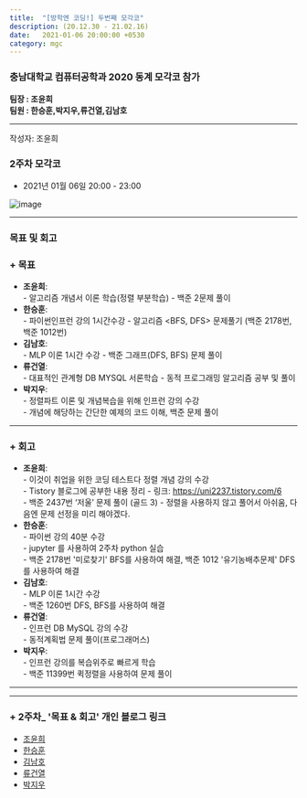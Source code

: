 ```yaml
---
title:  "[방학엔 코딩!] 두번째 모각코"
description: (20.12.30 - 21.02.16)
date:   2021-01-06 20:00:00 +0530
category: mgc
---
```

### 충남대학교 컴퓨터공학과 2020 동계 모각코 참가
**팀장 : 조윤희**  
**팀원 : 한승훈,박지우,류건열,김남호**  

---


작성자: 조윤희    
### 2주차 모각코
+ 2021년 01월 06일 20:00 - 23:00  
 
![image](https://user-images.githubusercontent.com/67006945/103776658-1d6bd780-5073-11eb-9a21-7dcf4f7065e4.png) 

---  

### 목표 및 회고  
### + 목표  
  - **조윤희**:   
        - 알고리즘 개념서 이론 학습(정렬 부분학습) 
        - 백준 2문제 풀이
  - **한승훈**:   
        - 파이썬인프런 강의 1시간수강
        - 알고리즘 <BFS, DFS> 문제풀기 (백준 2178번, 백준 1012번)
  - **김남호**:   
        - MLP 이론 1시간 수강
        - 백준 그래프(DFS, BFS) 문제 풀이     
  - **류건열**:   
        - 대표적인  관계형 DB MYSQL 서론학습
        - 동적 프로그래밍 알고리즘 공부 및 풀이
  - **박지우**:   
        - 정렬파트 이론 및 개념복습을 위해 인프런 강의 수강  
        - 개념에 해당하는 간단한 예제의 코드 이해, 백준 문제 풀이  

---  

        
### + 회고  
  - **조윤희**:   
        - 이것이 취업을 위한 코딩 테스트다 정렬 개념 강의 수강  
        - Tistory 블로그에 공부한 내용 정리 - 링크: https://uni2237.tistory.com/6  
        - 백준 2437번 ‘저울’ 문제 풀이 (골드 3) - 정렬을 사용하지 않고 풀어서 아쉬움, 다음엔 문제 선정을 미리 해야겠다.  
  - **한승훈**:   
        - 파이썬 강의 40분 수강  
        - jupyter 를 사용하여 2주차 python 실습  
        - 백준 2178번 '미로찾기' BFS를 사용하여 해결, 백준 1012 '유기농배추문제' DFS를 사용하여 해결    
  - **김남호**:     
        - MLP 이론 1시간 수강  
        - 백준 1260번 DFS, BFS를 사용하여 해결   
  - **류건열**:   
        - 인프런 DB MySQL 강의 수강  
        -  동적계획법 문제 풀이(프로그래머스)  
  - **박지우**:   
        - 인프런 강의를 복습위주로 빠르게 학습  
        - 백준 11399번 퀵정렬을 사용하여 문제 풀이   
       
---        
---  
   
### + 2주차_ '목표 & 회고' 개인 블로그 링크
  - [조윤희](https://uni2237.github.io/mgc/%EB%B0%A9%EC%BD%9402/)  
  - [한승훈](https://gooriiie.github.io/2020-%EB%8F%99%EA%B3%84-%EB%AA%A8%EA%B0%81%EC%BD%94-2%EC%A3%BC%EC%B0%A8-%EB%AA%A9%ED%91%9C%EC%99%80-%ED%9A%8C%EA%B3%A0/)  
  - [김남호](https://gitnamu.github.io/sample/2021/01/06/2주차.html)
  - [류건열](https://rjsduf0503.github.io/week02)
  - [박지우](https://jwpark6.github.io/WinterWeek2/)  
